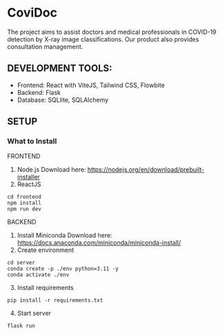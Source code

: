 # CoviDoc
The project aims to assist doctors and medical professionals in COVID-19 detection by X-ray image classifications. Our product also provides consultation management.

## DEVELOPMENT TOOLS:
- Frontend: React with ViteJS, Tailwind CSS, Flowbite
- Backend: Flask
- Database: SQLlite, SQLAlchemy

## SETUP
### What to Install
FRONTEND
1. Node.js
Download here: https://nodejs.org/en/download/prebuilt-installer
2. ReactJS
```
cd frontend
npm install
npm run dev
```

BACKEND
1. Install Miniconda
Download here: https://docs.anaconda.com/miniconda/miniconda-install/
2. Create environment
```
cd server
conda create -p ./env python=3.11 -y
conda activate ./env
```
3. Install requirements
```
pip install -r requirements.txt
```
4. Start server
```
flask run
```
